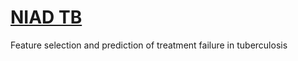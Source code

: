# [NIAD TB](https://tbportals.niaid.nih.gov/)

Feature selection and prediction of treatment failure in tuberculosis 
